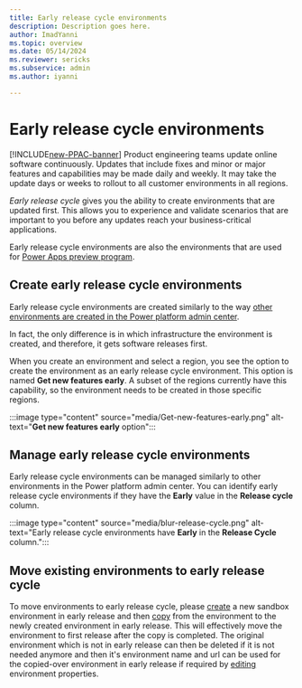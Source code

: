 ```yaml
---
title: Early release cycle environments
description: Description goes here.
author: ImadYanni
ms.topic: overview
ms.date: 05/14/2024
ms.reviewer: sericks
ms.subservice: admin
ms.author: iyanni

---
```

# Early release cycle environments

[!INCLUDE[new-PPAC-banner](~/includes/new-PPAC-banner.md)]
Product engineering teams update online software continuously. Updates that include fixes and minor or major features and capabilities may be made daily and weekly. It may take the update days or weeks to rollout to all customer environments in all regions. 

_Early release cycle_ gives you the ability to create environments that are updated first. This allows you to experience and validate scenarios that are important to you before any updates reach your business-critical applications.

Early release cycle environments are also the environments that are used for [Power Apps preview program](/power-apps/maker/powerapps-preview-program).

## Create early release cycle environments

Early release cycle environments are created similarly to the way [other environments are created in the Power platform admin center](create-environment.md). 

In fact, the only difference is in which infrastructure the environment is created, and therefore, it gets software releases first.

When you create an environment and select a region, you see the option to create the environment as an early release cycle environment. This option is named **Get new features early**. A subset of the regions currently have this capability, so the environment needs to be created in those specific regions. 

:::image type="content" source="media/Get-new-features-early.png" alt-text="**Get new features early** option":::
 
## Manage early release cycle environments

Early release cycle environments can be managed similarly to other environments in the Power platform admin center.  You can identify early release cycle environments if they have the **Early** value in the **Release cycle** column.

:::image type="content" source="media/blur-release-cycle.png" alt-text="Early release cycle environments have **Early** in the **Release Cycle** column.":::

## Move existing environments to early release cycle

To move environments to early release cycle, please [create](https://learn.microsoft.com/en-us/power-platform/admin/early-release?source=docs#create-early-release-cycle-environments) a new sandbox environment in early release and then [copy](https://learn.microsoft.com/en-us/power-platform/admin/copy-environment) from the environment to the newly created environment in early release. This will effectively move the environment to first release after the copy is completed. The original environment which is not in early release can then be deleted if it is not needed anymore and then it's environment name and url can be used for the copied-over environment in early release if required by [editing](https://learn.microsoft.com/en-us/power-platform/admin/edit-properties-environment#edit-an-environment) environment properties.
